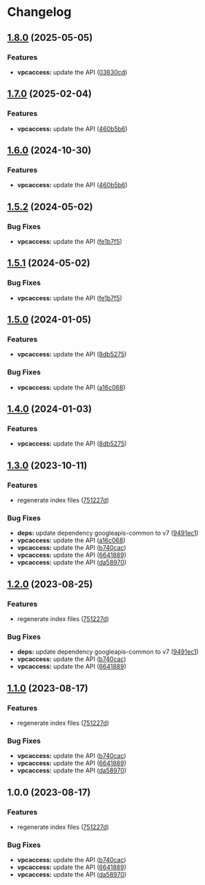 # Changelog

## [1.8.0](https://github.com/googleapis/google-api-nodejs-client/compare/vpcaccess-v1.7.0...vpcaccess-v1.8.0) (2025-05-05)


### Features

* **vpcaccess:** update the API ([03830cd](https://github.com/googleapis/google-api-nodejs-client/commit/03830cd906a135aaa2a94af86d0a1ed2148cb2cb))

## [1.7.0](https://github.com/googleapis/google-api-nodejs-client/compare/vpcaccess-v1.6.0...vpcaccess-v1.7.0) (2025-02-04)


### Features

* **vpcaccess:** update the API ([460b5b6](https://github.com/googleapis/google-api-nodejs-client/commit/460b5b63e8cceb473eac1b02e92a16b3b8887c92))

## [1.6.0](https://github.com/googleapis/google-api-nodejs-client/compare/vpcaccess-v1.5.2...vpcaccess-v1.6.0) (2024-10-30)


### Features

* **vpcaccess:** update the API ([460b5b6](https://github.com/googleapis/google-api-nodejs-client/commit/460b5b63e8cceb473eac1b02e92a16b3b8887c92))

## [1.5.2](https://github.com/googleapis/google-api-nodejs-client/compare/vpcaccess-v1.5.1...vpcaccess-v1.5.2) (2024-05-02)


### Bug Fixes

* **vpcaccess:** update the API ([fe1b7f5](https://github.com/googleapis/google-api-nodejs-client/commit/fe1b7f52025c36cd63df1b874d1303ab8e13abab))

## [1.5.1](https://github.com/googleapis/google-api-nodejs-client/compare/vpcaccess-v1.5.0...vpcaccess-v1.5.1) (2024-05-02)


### Bug Fixes

* **vpcaccess:** update the API ([fe1b7f5](https://github.com/googleapis/google-api-nodejs-client/commit/fe1b7f52025c36cd63df1b874d1303ab8e13abab))

## [1.5.0](https://github.com/googleapis/google-api-nodejs-client/compare/vpcaccess-v1.4.0...vpcaccess-v1.5.0) (2024-01-05)


### Features

* **vpcaccess:** update the API ([8db5275](https://github.com/googleapis/google-api-nodejs-client/commit/8db52757e6cc1842f451581340d9fa0aa554fea3))


### Bug Fixes

* **vpcaccess:** update the API ([a16c068](https://github.com/googleapis/google-api-nodejs-client/commit/a16c06850bd93116aad03e30d749aec1041fc1f8))

## [1.4.0](https://github.com/googleapis/google-api-nodejs-client/compare/vpcaccess-v1.3.0...vpcaccess-v1.4.0) (2024-01-03)


### Features

* **vpcaccess:** update the API ([8db5275](https://github.com/googleapis/google-api-nodejs-client/commit/8db52757e6cc1842f451581340d9fa0aa554fea3))

## [1.3.0](https://github.com/googleapis/google-api-nodejs-client/compare/vpcaccess-v1.2.0...vpcaccess-v1.3.0) (2023-10-11)


### Features

* regenerate index files ([751227d](https://github.com/googleapis/google-api-nodejs-client/commit/751227d3926c946b5db5edb58f0086e074a61169))


### Bug Fixes

* **deps:** update dependency googleapis-common to v7 ([9491ec1](https://github.com/googleapis/google-api-nodejs-client/commit/9491ec1cdc3c413e7d73edcfcd59cf5c28a7c855))
* **vpcaccess:** update the API ([a16c068](https://github.com/googleapis/google-api-nodejs-client/commit/a16c06850bd93116aad03e30d749aec1041fc1f8))
* **vpcaccess:** update the API ([b740cac](https://github.com/googleapis/google-api-nodejs-client/commit/b740cacf6fc152ed22fb20d9ab35919f8206c3c1))
* **vpcaccess:** update the API ([6641889](https://github.com/googleapis/google-api-nodejs-client/commit/66418891464fa6aa5bdc4ab384b0e1db9e980754))
* **vpcaccess:** update the API ([da58970](https://github.com/googleapis/google-api-nodejs-client/commit/da5897041fafd3a7d15815edb5713eab33069725))

## [1.2.0](https://github.com/googleapis/google-api-nodejs-client/compare/vpcaccess-v1.1.0...vpcaccess-v1.2.0) (2023-08-25)


### Features

* regenerate index files ([751227d](https://github.com/googleapis/google-api-nodejs-client/commit/751227d3926c946b5db5edb58f0086e074a61169))


### Bug Fixes

* **deps:** update dependency googleapis-common to v7 ([9491ec1](https://github.com/googleapis/google-api-nodejs-client/commit/9491ec1cdc3c413e7d73edcfcd59cf5c28a7c855))
* **vpcaccess:** update the API ([b740cac](https://github.com/googleapis/google-api-nodejs-client/commit/b740cacf6fc152ed22fb20d9ab35919f8206c3c1))
* **vpcaccess:** update the API ([6641889](https://github.com/googleapis/google-api-nodejs-client/commit/66418891464fa6aa5bdc4ab384b0e1db9e980754))

## [1.1.0](https://github.com/googleapis/google-api-nodejs-client/compare/vpcaccess-v1.0.0...vpcaccess-v1.1.0) (2023-08-17)


### Features

* regenerate index files ([751227d](https://github.com/googleapis/google-api-nodejs-client/commit/751227d3926c946b5db5edb58f0086e074a61169))


### Bug Fixes

* **vpcaccess:** update the API ([b740cac](https://github.com/googleapis/google-api-nodejs-client/commit/b740cacf6fc152ed22fb20d9ab35919f8206c3c1))
* **vpcaccess:** update the API ([6641889](https://github.com/googleapis/google-api-nodejs-client/commit/66418891464fa6aa5bdc4ab384b0e1db9e980754))
* **vpcaccess:** update the API ([da58970](https://github.com/googleapis/google-api-nodejs-client/commit/da5897041fafd3a7d15815edb5713eab33069725))

## 1.0.0 (2023-08-17)


### Features

* regenerate index files ([751227d](https://github.com/googleapis/google-api-nodejs-client/commit/751227d3926c946b5db5edb58f0086e074a61169))


### Bug Fixes

* **vpcaccess:** update the API ([b740cac](https://github.com/googleapis/google-api-nodejs-client/commit/b740cacf6fc152ed22fb20d9ab35919f8206c3c1))
* **vpcaccess:** update the API ([6641889](https://github.com/googleapis/google-api-nodejs-client/commit/66418891464fa6aa5bdc4ab384b0e1db9e980754))
* **vpcaccess:** update the API ([da58970](https://github.com/googleapis/google-api-nodejs-client/commit/da5897041fafd3a7d15815edb5713eab33069725))
